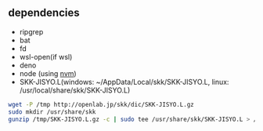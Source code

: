 ## dependencies
- ripgrep
- bat
- fd
- wsl-open(if wsl)
- deno
- node (using [nvm](https://github.com/nvm-sh/nvm))
- SKK-JISYO.L(windows: ~/AppData/Local/skk/SKK-JISYO.L, linux: /usr/local/share/skk/SKK-JISYO.L)

```bash
wget -P /tmp http://openlab.jp/skk/dic/SKK-JISYO.L.gz
sudo mkdir /usr/share/skk
gunzip /tmp/SKK-JISYO.L.gz -c | sudo tee /usr/share/skk/SKK-JISYO.L > /dev/null
```
